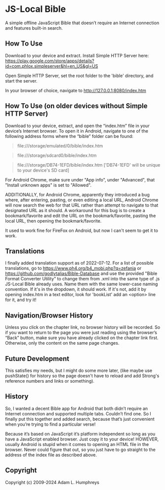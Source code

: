 # JS-Local Bible
A simple offline JavaScript Bible that doesn’t require an Internet connection and features built-in search.

## How To Use
Download to your device and extract. Install Simple HTTP Server here: https://play.google.com/store/apps/details?id=com.phlox.simpleserver&hl=en_US&gl=US

Open Simple HTTP Server, set the root folder to the 'bible' directory, and start the server.

In your browser of choice, navigate to http://127.0.0.1:8080/index.htm

## How To Use (on older devices without Simple HTTP Server)
Download to your device, extract, and open the “index.htm” file in your device’s Internet browser. To open it in Android, navigate to one of the following address forms where the “bible” folder can be found:

> file:///storage/emulated/0/bible/index.htm

> file:///storage/sdcard0/bible/index.htm

> file:///storage/DB74-1EFD/bible/index.htm ['DB74-1EFD' will be unique to your device's SD card]

For Android Chrome, make sure under "App info", under "Advanced", that "Install unknown apps" is set to "Allowed".

ADDITIONALLY, for Android Chrome, apparently they introduced a bug where, after entering, pasting, or even editing a local URL, Android Chrome will now search the web for that URL rather than attempt to navigate to that designated URL as it should. A workaround for this bug is to create a bookmark/favorite and edit the URL on the bookmark/favorite, pasting the local URL, then opening the bookmark/favorite.

It used to work fine for FireFox on Android, but now I can't seem to get it to work.

## Translations
I finally added translation support as of 2022-07-12. For a list of possible translations, go to https://www.ph4.org/b4_mobi.php?q=zefania or https://github.com/godlytalias/Bible-Database and use the provided "Bible Format Converter Utility" to change them from .xml into the same type of .js JS-Local Bible already uses. Name them with the same lower-case naming convention. If it's in the dropdown, it should work. If it's not, add it by opening index.htm in a text editor, look for 'bookList' add an \<option\> line for it, and try it!

## Navigation/Browser History
Unless you click on the chapter link, no browser history will be recorded. So if you want to return to the page you were just reading using the browser’s “Back” button, make sure you have already clicked on the chapter link first. Otherwise, only the content on the same page changes.

## Future Development
This satisfies my needs, but I might do some more later, (like maybe use pushState() for history so the page doesn't have to reload and add Strong's reference numbers and links or something).

## History
So, I wanted a decent Bible app for Android that both didn’t require an Internet connection and supported multiple tabs. Couldn’t find one. So I finally put this together and added search, because that’s just convenient when you’re trying to find a particular verse!

Because it’s based on JavaScript it’s platform independent so long as you have a JavaScript enabled browser. Just copy it to your device! HOWEVER, usually Android is stupid when it comes to opening an HTML file in the browser. Never could figure that out, so you just have to go straight to the address of the index file as described above.

## Copyright
Copyright (c) 2009-2024 Adam L. Humphreys
